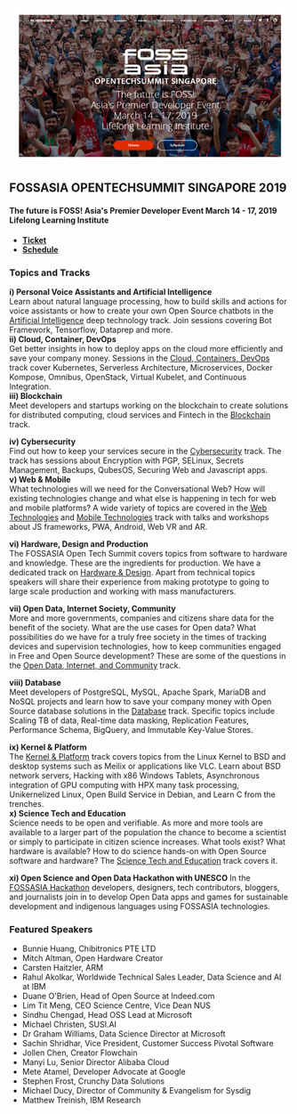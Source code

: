 ![](images/foss.png) 
<br>
## FOSSASIA OPENTECHSUMMIT SINGAPORE 2019
#### The future is FOSS! Asia's Premier Developer Event March 14 - 17, 2019 Lifelong Learning Institute
- [**Ticket**](https://eventyay.com/e/3689bc98/)
- [**Schedule**](https://2019.fossasia.org/event/schedule.html) 

### Topics and Tracks
**i) Personal Voice Assistants and Artificial Intelligence** <br>
Learn about natural language processing, how to build skills and actions for voice assistants or how to create your own Open Source chatbots in the [Artificial Intelligence](https://2019.fossasia.org/event/tracks.html#Artificial%20Intelligence) deep technology track. Join sessions covering Bot Framework, Tensorflow, Dataprep and more.
<br>
**ii) Cloud, Container, DevOps** <br>
Get better insights in how to deploy apps on the cloud more efficiently and save your company money. Sessions in the [Cloud, Containers, DevOps](https://2019.fossasia.org/event/tracks.html#Cloud,%20Containers,%20DevOps) track cover Kubernetes, Serverless Architecture, Microservices, Docker Kompose, Omnibus, OpenStack, Virtual Kubelet, and Continuous Integration.
<br>
**iii) Blockchain** <br>
Meet developers and startups working on the blockchain to create solutions for distributed computing, cloud services and Fintech in the [Blockchain](https://2019.fossasia.org/event/tracks.html#Blockchain) track. <br>

**iv) Cybersecurity** <br>
Find out how to keep your services secure in the [Cybersecurity](https://2019.fossasia.org/event/tracks.html#Cybersecurity) track. The track has sessions about Encryption with PGP, SELinux, Secrets Management, Backups, QubesOS, Securing Web and Javascript apps.<br>
**v) Web & Mobile** <br>
What technologies will we need for the Conversational Web? How will existing technologies change and what else is happening in tech for web and mobile platforms? A wide variety of topics are covered in the [Web Technologies](https://2019.fossasia.org/event/tracks.html#Web%20Technologies) and [Mobile Technologies](https://2019.fossasia.org/event/tracks.html#Mobile%20Technologies) track with talks and workshops about JS frameworks, PWA, Android, Web VR and AR.<br>

**vi) Hardware, Design and Production** <br>
The FOSSASIA Open Tech Summit covers topics from software to hardware and knowledge. These are the ingredients for production. We have a dedicated track on [Hardware & Design](https://2019.fossasia.org/event/tracks.html#Hardware%20&%20Design). Apart from technical topics speakers will share their experience from making prototype to going to large scale production and working with mass manufacturers. <br>

**vii) Open Data, Internet Society, Community** <br>
More and more governments, companies and citizens share data for the benefit of the society. What are the use cases for Open data? What possibilities do we have for a truly free society in the times of tracking devices and supervision technologies, how to keep communities engaged in Free and Open Source development? These are some of the questions in the [Open Data, Internet, and Community](https://2019.fossasia.org/event/tracks.html#Open%20Data,%20Internet,%20Community) track.<br>

**viii) Database** <br>
Meet developers of PostgreSQL, MySQL, Apache Spark, MariaDB and NoSQL projects and learn how to save your company money with Open Source database solutions in the [Database](https://2019.fossasia.org/event/tracks.html#Database) track. Specific topics include Scaling TB of data, Real-time data masking, Replication Features, Performance Schema, BigQuery, and Immutable Key-Value Stores. <br>

**ix) Kernel & Platform** <br>
The [Kernel & Platform](https://2019.fossasia.org/event/tracks.html#Kernel%20&%20Platform) track covers topics from the Linux Kernel to BSD and desktop systems such as Meilix or applications like VLC. Learn about BSD network servers, Hacking with x86 Windows Tablets, Asynchronous integration of GPU computing with HPX many task processing, Unikernelized Linux, Open Build Service in Debian, and Learn C from the trenches. <br>
**x) Science Tech and Education** <br>
Science needs to be open and verifiable. As more and more tools are available to a larger part of the population the chance to become a scientist or simply to participate in citizen science increases. What tools exist? What hardware is available? How to do science hands-on with Open Source software and hardware? The [Science Tech and Education](https://2019.fossasia.org/event/tracks.html#Science%20&%20Education) track covers it.<br>

**xi) Open Science and Open Data Hackathon with UNESCO**
In the [FOSSASIA Hackathon](https://fossasia-hackathon.devpost.com/) developers, designers, tech contributors, bloggers, and journalists join in to develop Open Data apps and games for sustainable development and indigenous languages using FOSSASIA technologies.

### Featured Speakers
- Bunnie Huang, Chibitronics PTE LTD
- Mitch Altman, Open Hardware Creator
- Carsten Haitzler, ARM
- Rahul Akolkar, Worldwide Technical Sales Leader, Data Science and AI at IBM
- Duane O'Brien, Head of Open Source at Indeed.com
- Lim Tit Meng, CEO Science Centre, Vice Dean NUS
- Sindhu Chengad, Head OSS Lead at Microsoft
- Michael Christen, SUSI.AI
- Dr Graham Williams, Data Science Director at Microsoft
- Sachin Shridhar, Vice President, Customer Success Pivotal Software
- Jollen Chen, Creator Flowchain
- Manyi Lu, Senior Director Alibaba Cloud
- Mete Atamel, Developer Advocate at Google
- Stephen Frost, Crunchy Data Solutions
- Michael Ducy, Director of Community & Evangelism for Sysdig
- Matthew Treinish, IBM Research


 


















